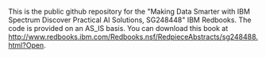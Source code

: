 This is the public github repository for the "Making Data Smarter with IBM Spectrum Discover Practical AI Solutions, SG248448" IBM Redbooks.  The code is provided on an AS_IS basis. You can download this book at http://www.redbooks.ibm.com/Redbooks.nsf/RedpieceAbstracts/sg248488.html?Open.

